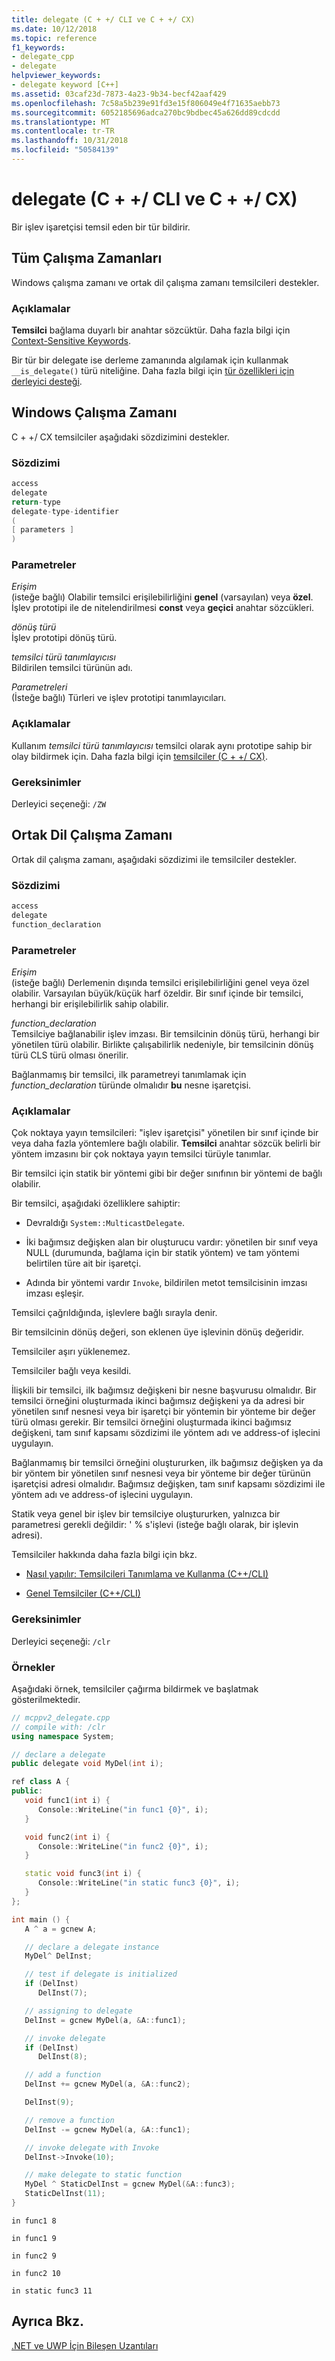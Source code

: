 ```yaml
---
title: delegate (C + +/ CLI ve C + +/ CX)
ms.date: 10/12/2018
ms.topic: reference
f1_keywords:
- delegate_cpp
- delegate
helpviewer_keywords:
- delegate keyword [C++]
ms.assetid: 03caf23d-7873-4a23-9b34-becf42aaf429
ms.openlocfilehash: 7c58a5b239e91fd3e15f806049e4f71635aebb73
ms.sourcegitcommit: 6052185696adca270bc9bdbec45a626dd89cdcdd
ms.translationtype: MT
ms.contentlocale: tr-TR
ms.lasthandoff: 10/31/2018
ms.locfileid: "50584139"
---
```

# <a name="delegate--ccli-and-ccx"></a>delegate (C + +/ CLI ve C + +/ CX)

Bir işlev işaretçisi temsil eden bir tür bildirir.

## <a name="all-runtimes"></a>Tüm Çalışma Zamanları

Windows çalışma zamanı ve ortak dil çalışma zamanı temsilcileri destekler.

### <a name="remarks"></a>Açıklamalar

**Temsilci** bağlama duyarlı bir anahtar sözcüktür. Daha fazla bilgi için [Context-Sensitive Keywords](../windows/context-sensitive-keywords-cpp-component-extensions.md).

Bir tür bir delegate ise derleme zamanında algılamak için kullanmak `__is_delegate()` türü niteliğine. Daha fazla bilgi için [tür özellikleri için derleyici desteği](../windows/compiler-support-for-type-traits-cpp-component-extensions.md).

## <a name="windows-runtime"></a>Windows Çalışma Zamanı

C + +/ CX temsilciler aşağıdaki sözdizimini destekler.

### <a name="syntax"></a>Sözdizimi

```cpp
access
delegate
return-type
delegate-type-identifier
(
[ parameters ]
)
```

### <a name="parameters"></a>Parametreler

*Erişim*<br/>
(isteğe bağlı) Olabilir temsilci erişilebilirliğini **genel** (varsayılan) veya **özel**. İşlev prototipi ile de nitelendirilmesi **const** veya **geçici** anahtar sözcükleri.

*dönüş türü*<br/>
İşlev prototipi dönüş türü.

*temsilci türü tanımlayıcısı*<br/>
Bildirilen temsilci türünün adı.

*Parametreleri*<br/>
(İsteğe bağlı) Türleri ve işlev prototipi tanımlayıcıları.

### <a name="remarks"></a>Açıklamalar

Kullanım *temsilci türü tanımlayıcısı* temsilci olarak aynı prototipe sahip bir olay bildirmek için. Daha fazla bilgi için [temsilciler (C + +/ CX)](../cppcx/delegates-c-cx.md).

### <a name="requirements"></a>Gereksinimler

Derleyici seçeneği: `/ZW`

## <a name="common-language-runtime"></a>Ortak Dil Çalışma Zamanı

Ortak dil çalışma zamanı, aşağıdaki sözdizimi ile temsilciler destekler.

### <a name="syntax"></a>Sözdizimi

```cpp
access
delegate
function_declaration
```

### <a name="parameters"></a>Parametreler

*Erişim*<br/>
(isteğe bağlı) Derlemenin dışında temsilci erişilebilirliğini genel veya özel olabilir.  Varsayılan büyük/küçük harf özeldir.  Bir sınıf içinde bir temsilci, herhangi bir erişilebilirlik sahip olabilir.

*function_declaration*<br/>
Temsilciye bağlanabilir işlev imzası. Bir temsilcinin dönüş türü, herhangi bir yönetilen türü olabilir. Birlikte çalışabilirlik nedeniyle, bir temsilcinin dönüş türü CLS türü olması önerilir.

Bağlanmamış bir temsilci, ilk parametreyi tanımlamak için *function_declaration* türünde olmalıdır **bu** nesne işaretçisi.

### <a name="remarks"></a>Açıklamalar

Çok noktaya yayın temsilcileri: "işlev işaretçisi" yönetilen bir sınıf içinde bir veya daha fazla yöntemlere bağlı olabilir. **Temsilci** anahtar sözcük belirli bir yöntem imzasını bir çok noktaya yayın temsilci türüyle tanımlar.

Bir temsilci için statik bir yöntemi gibi bir değer sınıfının bir yöntemi de bağlı olabilir.

Bir temsilci, aşağıdaki özelliklere sahiptir:

- Devraldığı `System::MulticastDelegate`.

- İki bağımsız değişken alan bir oluşturucu vardır: yönetilen bir sınıf veya NULL (durumunda, bağlama için bir statik yöntem) ve tam yöntemi belirtilen türe ait bir işaretçi.

- Adında bir yöntemi vardır `Invoke`, bildirilen metot temsilcisinin imzası imzası eşleşir.

Temsilci çağrıldığında, işlevlere bağlı sırayla denir.

Bir temsilcinin dönüş değeri, son eklenen üye işlevinin dönüş değeridir.

Temsilciler aşırı yüklenemez.

Temsilciler bağlı veya kesildi.

İlişkili bir temsilci, ilk bağımsız değişkeni bir nesne başvurusu olmalıdır. Bir temsilci örneğini oluşturmada ikinci bağımsız değişkeni ya da adresi bir yönetilen sınıf nesnesi veya bir işaretçi bir yöntemin bir yönteme bir değer türü olması gerekir. Bir temsilci örneğini oluşturmada ikinci bağımsız değişkeni, tam sınıf kapsamı sözdizimi ile yöntem adı ve address-of işlecini uygulayın.

Bağlanmamış bir temsilci örneğini oluştururken, ilk bağımsız değişken ya da bir yöntem bir yönetilen sınıf nesnesi veya bir yönteme bir değer türünün işaretçisi adresi olmalıdır. Bağımsız değişken, tam sınıf kapsamı sözdizimi ile yöntem adı ve address-of işlecini uygulayın.

Statik veya genel bir işlev bir temsilciye oluştururken, yalnızca bir parametresi gerekli değildir: ' % s'işlevi (isteğe bağlı olarak, bir işlevin adresi).

Temsilciler hakkında daha fazla bilgi için bkz.

- [Nasıl yapılır: Temsilcileri Tanımlama ve Kullanma (C++/CLI)](../dotnet/how-to-define-and-use-delegates-cpp-cli.md)

- [Genel Temsilciler (C++/CLI)](../windows/generic-delegates-visual-cpp.md)

### <a name="requirements"></a>Gereksinimler

Derleyici seçeneği: `/clr`

### <a name="examples"></a>Örnekler

Aşağıdaki örnek, temsilciler çağırma bildirmek ve başlatmak gösterilmektedir.

```cpp
// mcppv2_delegate.cpp
// compile with: /clr
using namespace System;

// declare a delegate
public delegate void MyDel(int i);

ref class A {
public:
   void func1(int i) {
      Console::WriteLine("in func1 {0}", i);
   }

   void func2(int i) {
      Console::WriteLine("in func2 {0}", i);
   }

   static void func3(int i) {
      Console::WriteLine("in static func3 {0}", i);
   }
};

int main () {
   A ^ a = gcnew A;

   // declare a delegate instance
   MyDel^ DelInst;

   // test if delegate is initialized
   if (DelInst)
      DelInst(7);

   // assigning to delegate
   DelInst = gcnew MyDel(a, &A::func1);

   // invoke delegate
   if (DelInst)
      DelInst(8);

   // add a function
   DelInst += gcnew MyDel(a, &A::func2);

   DelInst(9);

   // remove a function
   DelInst -= gcnew MyDel(a, &A::func1);

   // invoke delegate with Invoke
   DelInst->Invoke(10);

   // make delegate to static function
   MyDel ^ StaticDelInst = gcnew MyDel(&A::func3);
   StaticDelInst(11);
}
```

```Output
in func1 8

in func1 9

in func2 9

in func2 10

in static func3 11
```

## <a name="see-also"></a>Ayrıca Bkz.

[.NET ve UWP İçin Bileşen Uzantıları](../windows/component-extensions-for-runtime-platforms.md)